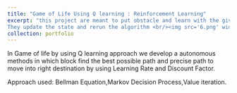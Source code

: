 ```yaml
---
title: "Game of Life Using Q learning : Reinforcement Learning"
excerpt: "this project are meant to put obstacle and learn with the given environment.
They update the state and rerun the algorithm <br/><img src='6.png' width='700' height='800' >"
collection: portfolio
---
```


In Game of life by using Q learning approach we develop a autonomous methods in which block find the best possible path and precise path to move into right destination by using Learning Rate and Discount Factor.

Approach used: Bellman Equation,Markov Decision Process,Value iteration.
